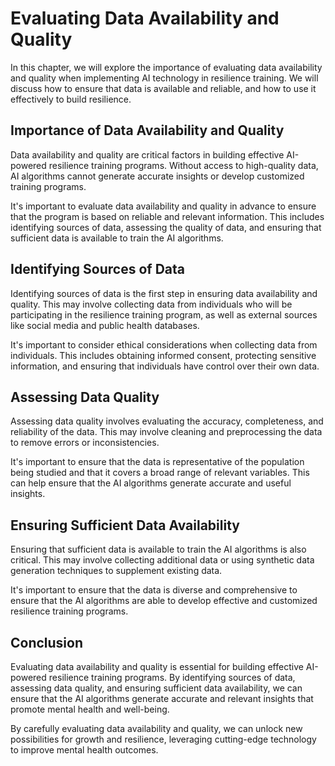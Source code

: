 Evaluating Data Availability and Quality
===========================================================================================================

In this chapter, we will explore the importance of evaluating data availability and quality when implementing AI technology in resilience training. We will discuss how to ensure that data is available and reliable, and how to use it effectively to build resilience.

Importance of Data Availability and Quality
-------------------------------------------

Data availability and quality are critical factors in building effective AI-powered resilience training programs. Without access to high-quality data, AI algorithms cannot generate accurate insights or develop customized training programs.

It's important to evaluate data availability and quality in advance to ensure that the program is based on reliable and relevant information. This includes identifying sources of data, assessing the quality of data, and ensuring that sufficient data is available to train the AI algorithms.

Identifying Sources of Data
---------------------------

Identifying sources of data is the first step in ensuring data availability and quality. This may involve collecting data from individuals who will be participating in the resilience training program, as well as external sources like social media and public health databases.

It's important to consider ethical considerations when collecting data from individuals. This includes obtaining informed consent, protecting sensitive information, and ensuring that individuals have control over their own data.

Assessing Data Quality
----------------------

Assessing data quality involves evaluating the accuracy, completeness, and reliability of the data. This may involve cleaning and preprocessing the data to remove errors or inconsistencies.

It's important to ensure that the data is representative of the population being studied and that it covers a broad range of relevant variables. This can help ensure that the AI algorithms generate accurate and useful insights.

Ensuring Sufficient Data Availability
-------------------------------------

Ensuring that sufficient data is available to train the AI algorithms is also critical. This may involve collecting additional data or using synthetic data generation techniques to supplement existing data.

It's important to ensure that the data is diverse and comprehensive to ensure that the AI algorithms are able to develop effective and customized resilience training programs.

Conclusion
----------

Evaluating data availability and quality is essential for building effective AI-powered resilience training programs. By identifying sources of data, assessing data quality, and ensuring sufficient data availability, we can ensure that the AI algorithms generate accurate and relevant insights that promote mental health and well-being.

By carefully evaluating data availability and quality, we can unlock new possibilities for growth and resilience, leveraging cutting-edge technology to improve mental health outcomes.
